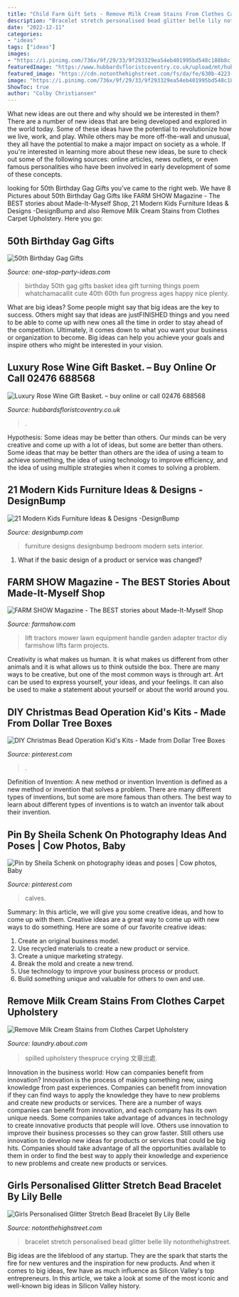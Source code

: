 ```yaml
---
title: "Child Farm Gift Sets - Remove Milk Cream Stains From Clothes Carpet Upholstery"
description: "Bracelet stretch personalised bead glitter belle lily notonthehighstreet"
date: "2022-12-11"
categories:
- "ideas"
tags: ["ideas"]
images:
- "https://i.pinimg.com/736x/9f/29/33/9f293329ea54eb401995bd548c188b8c.jpg"
featuredImage: "https://www.hubbardsfloristcoventry.co.uk/upload/mt/hub229/products/lg_20133321-luxury-rose-wine-gift-basket..jpg"
featured_image: "https://cdn.notonthehighstreet.com/fs/da/fe/630b-4223-440b-a731-e7f7b5226625/original_girls-personalised-glitter-stretch-bead-bracelet.jpg"
image: "https://i.pinimg.com/736x/9f/29/33/9f293329ea54eb401995bd548c188b8c.jpg"
ShowToc: true
author: "Colby Christiansen"
---
```



What new ideas are out there and why should we be interested in them?
There are a number of new ideas that are being developed and explored in the world today. Some of these ideas have the potential to revolutionize how we live, work, and play. While others may be more off-the-wall and unusual, they all have the potential to make a major impact on society as a whole. If you're interested in learning more about these new ideas, be sure to check out some of the following sources: online articles, news outlets, or even famous personalities who have been involved in early development of some of these concepts.

	

		
looking for 50th Birthday Gag Gifts you've came to the right web. We have 8 Pictures about 50th Birthday Gag Gifts like FARM SHOW Magazine - The BEST stories about Made-It-Myself Shop, 21 Modern Kids Furniture Ideas &amp; Designs -DesignBump and also Remove Milk Cream Stains from Clothes Carpet Upholstery. Here you go:
		
    
## 50th Birthday Gag Gifts

<img loading=lazy src="http://www.one-stop-party-ideas.com/images/400xNx50th-Birthday-Gag-Gifts-Basket-Idea.jpg.pagespeed.ic.nRbCwxHMMf.jpg" onerror="this.onerror=null;this.src='https://tse4.mm.bing.net/th?id=OIP.Buip5y7wtRta6d1PJDSIiAHaLi&amp;pid=15.1';" alt="50th Birthday Gag Gifts">

_Source: one-stop-party-ideas.com_

>birthday 50th gag gifts basket idea gift turning things poem whatchamacallit cute 40th 60th fun progress ages happy nice plenty. 

	

What are big ideas?
Some people might say that big ideas are the key to success. Others might say that ideas are justFINISHED things and you need to be able to come up with new ones all the time in order to stay ahead of the competition. Ultimately, it comes down to what you want your business or organization to become. Big ideas can help you achieve your goals and inspire others who might be interested in your vision.

    
## Luxury Rose Wine Gift Basket. – Buy Online Or Call 02476 688568

<img loading=lazy src="https://www.hubbardsfloristcoventry.co.uk/upload/mt/hub229/products/lg_20133321-luxury-rose-wine-gift-basket..jpg" onerror="this.onerror=null;this.src='https://tse4.mm.bing.net/th?id=OIP.18n4jI0EF7AXGqTglp2i5gHaJ4&amp;pid=15.1';" alt="Luxury Rose Wine Gift Basket. – buy online or call 02476 688568">

_Source: hubbardsfloristcoventry.co.uk_

>. 

	

Hypothesis: Some ideas may be better than others.
Our minds can be very creative and come up with a lot of ideas, but some are better than others. Some ideas that may be better than others are the idea of using a team to achieve something, the idea of using technology to improve efficiency, and the idea of using multiple strategies when it comes to solving a problem.

    
## 21 Modern Kids Furniture Ideas &amp; Designs -DesignBump

<img loading=lazy src="https://cdn.designbump.com/wp-content/uploads/2015/08/Kids-Bedroom-Furniture-Sets-Interior-Ideas.jpg" onerror="this.onerror=null;this.src='https://tse2.mm.bing.net/th?id=OIP.iBKrE1hHqcX4IHDETpvbHwHaE8&amp;pid=15.1';" alt="21 Modern Kids Furniture Ideas &amp; Designs -DesignBump">

_Source: designbump.com_

>furniture designs designbump bedroom modern sets interior. 

	

1. What if the basic design of a product or service was changed?

    
## FARM SHOW Magazine - The BEST Stories About Made-It-Myself Shop

<img loading=lazy src="https://www.farmshow.com/images/articles/41/6/37293_l.jpg" onerror="this.onerror=null;this.src='https://tse2.mm.bing.net/th?id=OIP.ykZjWp8W6hkhQB0Udbx7vAHaEK&amp;pid=15.1';" alt="FARM SHOW Magazine - The BEST stories about Made-It-Myself Shop">

_Source: farmshow.com_

>lift tractors mower lawn equipment handle garden adapter tractor diy farmshow lifts farm projects. 

	

Creativity is what makes us human. It is what makes us different from other animals and it is what allows us to think outside the box. There are many ways to be creative, but one of the most common ways is through art. Art can be used to express yourself, your ideas, and your feelings. It can also be used to make a statement about yourself or about the world around you.

    
## DIY Christmas Bead Operation Kid&#039;s Kits - Made From Dollar Tree Boxes

<img loading=lazy src="https://i.pinimg.com/736x/9f/29/33/9f293329ea54eb401995bd548c188b8c.jpg" onerror="this.onerror=null;this.src='https://tse1.mm.bing.net/th?id=OIP.UfTs0Nv7t6daIy6O3H6abwHaHa&amp;pid=15.1';" alt="DIY Christmas Bead Operation Kid&#039;s Kits - Made from Dollar Tree Boxes">

_Source: pinterest.com_

>. 

	

Definition of Invention: A new method or invention
Invention is defined as a new method or invention that solves a problem. There are many different types of inventions, but some are more famous than others. The best way to learn about different types of inventions is to watch an inventor talk about their invention.

    
## Pin By Sheila Schenk On Photography Ideas And Poses | Cow Photos, Baby

<img loading=lazy src="https://i.pinimg.com/736x/d8/ea/0a/d8ea0a3378d87846bd0a00447847e6d2--girls-status-baby-cows.jpg" onerror="this.onerror=null;this.src='https://tse1.mm.bing.net/th?id=OIP.Kvm6rwk7BbnXYvH15nZxTAHaE7&amp;pid=15.1';" alt="Pin by Sheila Schenk on photography ideas and poses | Cow photos, Baby">

_Source: pinterest.com_

>calves. 

	

Summary: In this article, we will give you some creative ideas, and how to come up with them.
Creative ideas are a great way to come up with new ways to do something. Here are some of our favorite creative ideas:
1. Create an original business model.
2. Use recycled materials to create a new product or service.
3. Create a unique marketing strategy.
4. Break the mold and create a new trend. 
5. Use technology to improve your business process or product. 
6. Build something unique and valuable for others to own and use.

    
## Remove Milk Cream Stains From Clothes Carpet Upholstery

<img loading=lazy src="https://fthmb.tqn.com/d2ChNs-W1EIwoacJb-guxFixcGE=/5130x3420/filters:fill(auto,1)/GettyImages-81888285-56a591fb5f9b58b7d0dd6fb0.jpg" onerror="this.onerror=null;this.src='https://tse1.mm.bing.net/th?id=OIP.ZleVPGL5_-4eSUYRR5L3UwHaE8&amp;pid=15.1';" alt="Remove Milk Cream Stains from Clothes Carpet Upholstery">

_Source: laundry.about.com_

>spilled upholstery thespruce crying 文章出處. 

	

Innovation in the business world: How can companies benefit from innovation?
Innovation is the process of making something new, using knowledge from past experiences. Companies can benefit from innovation if they can find ways to apply the knowledge they have to new problems and create new products or services. There are a number of ways companies can benefit from innovation, and each company has its own unique needs. Some companies take advantage of advances in technology to create innovative products that people will love. Others use innovation to improve their business processes so they can grow faster. Still others use innovation to develop new ideas for products or services that could be big hits. Companies should take advantage of all the opportunities available to them in order to find the best way to apply their knowledge and experience to new problems and create new products or services.

    
## Girls Personalised Glitter Stretch Bead Bracelet By Lily Belle

<img loading=lazy src="https://cdn.notonthehighstreet.com/fs/da/fe/630b-4223-440b-a731-e7f7b5226625/original_girls-personalised-glitter-stretch-bead-bracelet.jpg" onerror="this.onerror=null;this.src='https://tse1.mm.bing.net/th?id=OIP._4dYYrgjF2UNFPLYmX26pAHaHa&amp;pid=15.1';" alt="Girls Personalised Glitter Stretch Bead Bracelet By Lily Belle">

_Source: notonthehighstreet.com_

>bracelet stretch personalised bead glitter belle lily notonthehighstreet. 

	

Big ideas are the lifeblood of any startup. They are the spark that starts the fire for new ventures and the inspiration for new products. And when it comes to big ideas, few have as much influence as Silicon Valley's top entrepreneurs. In this article, we take a look at some of the most iconic and well-known big ideas in Silicon Valley history.

